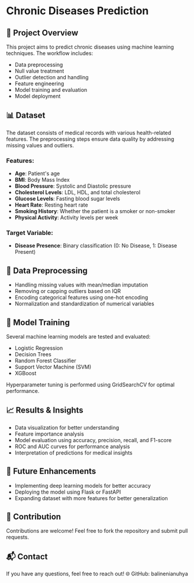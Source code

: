 
# Chronic Diseases Prediction

## 🚀 Project Overview
This project aims to predict chronic diseases using machine learning techniques. The workflow includes:
- Data preprocessing
- Null value treatment
- Outlier detection and handling
- Feature engineering
- Model training and evaluation
- Model deployment 

## 📊 Dataset
The dataset consists of medical records with various health-related features. The preprocessing steps ensure data quality by addressing missing values and outliers.

### Features:
- **Age**: Patient's age
- **BMI**: Body Mass Index
- **Blood Pressure**: Systolic and Diastolic pressure
- **Cholesterol Levels**: LDL, HDL, and total cholesterol
- **Glucose Levels**: Fasting blood sugar levels
- **Heart Rate**: Resting heart rate
- **Smoking History**: Whether the patient is a smoker or non-smoker
- **Physical Activity**: Activity levels per week

### Target Variable:
- **Disease Presence**: Binary classification (0: No Disease, 1: Disease Present)

## 🔬 Data Preprocessing
- Handling missing values with mean/median imputation
- Removing or capping outliers based on IQR
- Encoding categorical features using one-hot encoding
- Normalization and standardization of numerical variables

## 🤖 Model Training
Several machine learning models are tested and evaluated:
- Logistic Regression
- Decision Trees
- Random Forest Classifier
- Support Vector Machine (SVM)
- XGBoost

Hyperparameter tuning is performed using GridSearchCV for optimal performance.

## 📈 Results & Insights
- Data visualization for better understanding
- Feature importance analysis
- Model evaluation using accuracy, precision, recall, and F1-score
- ROC and AUC curves for performance analysis
- Interpretation of predictions for medical insights

## 🚀 Future Enhancements
- Implementing deep learning models for better accuracy
- Deploying the model using Flask or FastAPI
- Expanding dataset with more features for better generalization

## 🤝 Contribution
Contributions are welcome! Feel free to fork the repository and submit pull requests.

## 📬 Contact
If you have any questions, feel free to reach out!
🌐 GitHub: balinenianuhya
